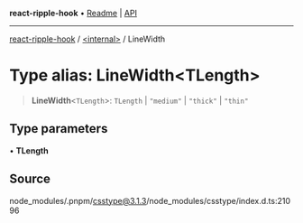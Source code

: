 **react-ripple-hook** • [Readme](../../README.md) \| [API](../../globals.md)

***

[react-ripple-hook](../../README.md) / [\<internal\>](../README.md) / LineWidth

# Type alias: LineWidth\<TLength\>

> **LineWidth**\<`TLength`\>: `TLength` \| `"medium"` \| `"thick"` \| `"thin"`

## Type parameters

• **TLength**

## Source

node\_modules/.pnpm/csstype@3.1.3/node\_modules/csstype/index.d.ts:21096
